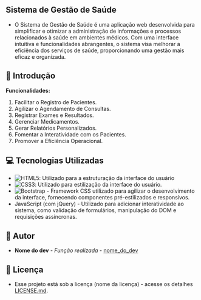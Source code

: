 ## Sistema de Gestão de Saúde

* O Sistema de Gestão de Saúde é uma aplicação web desenvolvida para simplificar e otimizar a administração de informações e processos relacionados à saúde em ambientes médicos. Com uma interface intuitiva e funcionalidades abrangentes, o sistema visa melhorar a eficiência dos serviços de saúde, proporcionando uma gestão mais eficaz e organizada.

## 📌 Introdução

**Funcionalidades:**

1. Facilitar o Registro de Pacientes.
2. Agilizar o Agendamento de Consultas.
3. Registrar Exames e Resultados.
4. Gerenciar Medicamentos.
5. Gerar Relatórios Personalizados.
6. Fomentar a Interatividade com os Pacientes.
7. Promover a Eficiência Operacional.

## 💻 Tecnologias Utilizadas

- ![HTML5](https://img.shields.io/badge/html5-%23E34F26.svg?style=for-the-badge&logo=html5&logoColor=white): Utilizado para a estruturação da interface do usuário
- ![CSS3](https://img.shields.io/badge/css3-%231572B6.svg?style=for-the-badge&logo=css3&logoColor=white): Utilizado para estilização da interface do usuário.
- ![Bootstrap](https://img.shields.io/badge/bootstrap-%238511FA.svg?style=for-the-badge&logo=bootstrap&logoColor=white) - Framework CSS utilizado para agilizar o desenvolvimento da interface, fornecendo componentes pré-estilizados e responsivos.
- JavaScript (com jQuery) - Utilizado para adicionar interatividade ao sistema, como validação de formulários, manipulação do DOM e requisições assíncronas.

## 👷 Autor

* **Nome do dev** - *Função realizada* - [nome_do_dev](https://github.com/link_do_Perfil)

## 📄 Licença

* Esse projeto está sob a licença (nome da licença) - acesse os detalhes [LICENSE.md](https://github.com/link_da_licenca).

